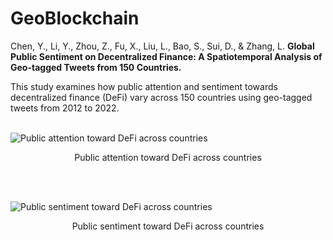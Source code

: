 # GeoBlockchain

Chen, Y., Li, Y., Zhou, Z., Fu, X., Liu, L., Bao, S., Sui, D., & Zhang, L. **Global Public Sentiment on Decentralized Finance: A Spatiotemporal Analysis of Geo-tagged Tweets from 150 Countries.**
<br>

This study examines how public attention and sentiment towards decentralized finance (DeFi) vary across 150 countries using geo-tagged tweets from 2012 to 2022.
<br>
<br>

![Public attention toward DeFi across countries](https://github.com/yukiyuqichen/GeoBlockchain/raw/main/figures/spatial/maps/proportion_of_tweets_containing_any_keyword.png)
<p align="center">Public attention toward DeFi across countries</p>
<br>
<br>

![Public sentiment toward DeFi across countries](https://github.com/yukiyuqichen/GeoBlockchain/raw/main/figures/spatial/maps/sentiment_score_of_tweets_with_any_keyword.png)
<p align="center">Public sentiment toward DeFi across countries</p>